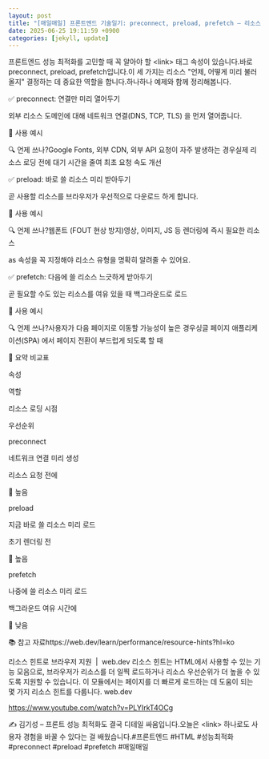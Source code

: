 ```yaml
---
layout: post
title: "[매일매일] 프론트엔드 기술일기: preconnect, preload, prefetch – 리소스 로딩 성능 최적화 3종 세트" 
date: 2025-06-25 19:11:59 +0900
categories: [jekyll, update]
---
```







프론트엔드 성능 최적화를 고민할 때 꼭 알아야 할 &lt;link&gt; 태그 속성이 있습니다.바로 preconnect, preload, prefetch입니다.이 세 가지는 리소스 "언제, 어떻게 미리 불러올지" 결정하는 데 중요한 역할을 합니다.하나하나 예제와 함께 정리해봅니다.




 



















 



✅ preconnect: 연결만 미리 열어두기




 



외부 리소스 도메인에 대해 네트워크 연결(DNS, TCP, TLS) 을 먼저 열어줍니다.








📌 사용 예시




 




<!-- 예시: 외부 CDN 연결 -->
<!-- <link rel="preconnect" href="https://cdn.example.com" crossorigin="anonymous"> -->






 



🔍 언제 쓰나?Google Fonts, 외부 CDN, 외부 API 요청이 자주 발생하는 경우실제 리소스 로딩 전에 대기 시간을 줄여 최초 요청 속도 개선




 







 



✅ preload​: 바로 쓸 리소스 미리 받아두기




 



곧 사용할 리소스를 브라우저가 우선적으로 다운로드 하게 합니다.








📌 사용 예시




 




<!-- 예시: 실제로는 존재하지 않는 폰트 파일입니다 -->
<!-- <link rel="preload" href="/fonts/my-font.woff2" as="font" crossorigin="anonymous"> -->






 



🔍 언제 쓰나?웹폰트 (FOUT 현상 방지)영상, 이미지, JS 등 렌더링에 즉시 필요한 리소스




 



as 속성을 꼭 지정해야 리소스 유형을 명확히 알려줄 수 있어요.












 



✅ prefetch: 다음에 쓸 리소스 느긋하게 받아두기




 



곧 필요할 수도 있는 리소스를 여유 있을 때 백그라운드로 로드








📌 사용 예시




 




<!-- 예시: 실제로는 존재하지 않는 파일입니다 -->
<!-- <link rel="prefetch" href="/assets/css/next-page.css" as="style"> -->






 



🔍 언제 쓰나?사용자가 다음 페이지로 이동할 가능성이 높은 경우싱글 페이지 애플리케이션(SPA) 에서 페이지 전환이 부드럽게 되도록 할 때




 







 



📝 요약 비교표




 





속성

역할

리소스 로딩 시점

우선순위

preconnect

네트워크 연결 미리 생성

리소스 요청 전에

🔼 높음

preload

지금 바로 쓸 리소스 미리 로드

초기 렌더링 전

🔼 높음

prefetch

나중에 쓸 리소스 미리 로드

백그라운드 여유 시간에

🔽 낮음






 







 



📚 참고 자료https://web.dev/learn/performance/resource-hints?hl=ko




 








리소스 힌트로 브라우저 지원  |  web.dev
리소스 힌트는 HTML에서 사용할 수 있는 기능 모음으로, 브라우저가 리소스를 더 일찍 로드하거나 리소스 우선순위가 더 높을 수 있도록 지원할 수 있습니다. 이 모듈에서는 페이지를 더 빠르게 로드하는 데 도움이 되는 몇 가지 리소스 힌트를 다룹니다.
web.dev











https://www.youtube.com/watch?v=PLYIrkT4OCg




 















 



✍️ 김기성 – 프론트 성능 최적화도 결국 디테일 싸움입니다.오늘은 &lt;link&gt; 하나로도 사용자 경험을 바꿀 수 있다는 걸 배웠습니다.​#프론트엔드 #HTML #성능최적화 #preconnect #preload #prefetch #매일매일




 
